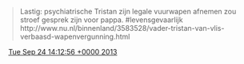 > Lastig: psychiatrische Tristan zijn legale vuurwapen afnemen zou stroef gesprek zijn voor pappa\. \#levensgevaarlijk  http://www\.nu\.nl/binnenland/3583528/vader\-tristan\-van\-vlis\-verbaasd\-wapenvergunning\.html

<img src="../../media/tweet.ico" width="12" /> [Tue Sep 24 14:12:56 +0000 2013](https://twitter.com/DromerDenker/status/382507949773815808)